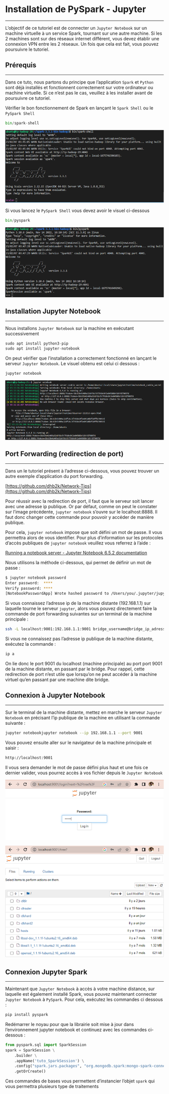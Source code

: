 # Installation de PySpark - Jupyter

---

L’objectif de ce tutoriel est de connecter un `Jupyter Notebook` sur un machine virtuelle à un service Spark, tournant sur une autre machine. Si les 2 machines sont sur des réseaux internet différent, vous devez établir une connexion VPN entre les 2 réseaux. Un fois que cela est fait, vous pouvez poursuivre le tutoriel.

## Prérequis

---

Dans ce tuto, nous partons du principe que l’application `Spark` et `Python` sont déjà installés et fonctionnent correctement sur votre ordinateur ou machine virtuelle. Si ce n’est pas le cas, veuillez à les installer avant de poursuivre ce tutoriel.

Vérifier le bon fonctionnement de Spark en lançant le `Spark Shell` ou le `PySpark Shell`

```python
bin/spark-shell
```

![img01](img/img_01.png)

Si vous lancez le `PySpark Shell` vous devez avoir le visuel ci-dessous

```python
bin/pyspark
```

![img0](img/img_0.png)

## Installation Jupyter Notebook

---

Nous installons `Jupyter Notebook` sur la machine en exécutant successivement

```python
sudo apt install python3-pip
sudo apt install jupyter-notebook

```

On peut vérifier que l’installation a correctement fonctionné en lançant le serveur `Jupyter Notebook`. Le visuel obtenu est celui ci dessous :

```python
jupyter notebook
```

![img1](img/img_1.png)

## Port Forwarding (redirection de port)

---

Dans un le tutoriel présent à l’adresse ci-dessous, vous pouvez trouver un autre exemple d’application du port forwarding.

[https://github.com/dhb2k/Network-Tips](https://github.com/dhb2k/Network-Tips)

Pour réussir avec la redirection de port, il faut que le serveur soit lancer avec une adresse ip publique. Or par défaut, comme on peut le constater sur l’image précédente, `jupyter notebook` s’ouvre sur le localhost:8888. Il faut donc changer cette commande pour pouvoir y accéder de manière publique. 

Pour cela, `jupyter notebook` impose que soit défini un mot de passe. Il vous permettra alors de vous identifier. Pour plus d’information sur les protocoles d’accès publiques de `jupyter notebook` veuillez vous referrez à l’aide :

[Running a notebook server - Jupyter Notebook 6.5.2 documentation](https://jupyter-notebook.readthedocs.io/en/stable/public_server.html)

Nous utilisons la méthode ci-dessous, qui permet de définir un mot de passe :

```bash
$ jupyter notebook password
Enter password:  ****
Verify password: ****
[NotebookPasswordApp] Wrote hashed password to /Users/you/.jupyter/jupyter_notebook_config.json

```

Si vous connaissez l’adresse ip de la machine distante (192.168.1.1) sur laquelle tourne le serveur `jupyter`, alors vous pouvez directement faire la commande de port forwarding suivantes sur un terminal de la machine principale :

```bash
ssh -L localhost:9001:192.168.1.1:9001 bridge_username@bridge_ip_adress
```

Si vous ne connaissez pas l’adresse ip publique de la machine distante, exécutez la commande :

```bash
ip a
```

On lie donc le port 9001 du localhost (machine principale) au port port 9001 de la machine distante, en passant par le bridge. Pour rappel, cette redirection de port n’est utile que lorsqu’on ne peut accéder à la machine virtuel qu’en passant par une machine dite bridge.

## Connexion à Jupyter Notebook

---

Sur le terminal de la machine distante, mettez en marche le serveur `Jupyter Notebook` en précisant l’ip publique de la machine en utilisant la commande suivante :

```bash
jupyter notebookjupyter notebook --ip 192.168.1.1 --port 9001
```

Vous pouvez ensuite aller sur le navigateur de la machine principale et saisir :

```bash
http://localhost:9001
```

Il vous sera demander le mot de passe défini plus haut et une fois ce dernier valider, vous pourrez accès à vos fichier depuis le `Jupyter Notebook`

![img2](img/img_2.png)

![img3](img/img_3.png)

## Connexion Jupyter Spark

---

Maintenant que `Jupyter Notebook` à accès à votre machine distance, sur laquelle est également installé Spark, vous pouvez maintenant connecter `Jupyter Notebook` à `PySpark`. Pour cela, exécutez les commandes ci dessous :

```python
pip install pyspark
```

Redémarrer le noyau pour que la librairie soit mise à jour dans l’environnement jupyter notebook et continuez avec les commandes ci-dessous :

```python
from pyspark.sql import SparkSession
spark = SparkSession \
	.builder \
	.appName('tuto_SparkSession') \
	.config("spark.jars.packages", "org.mongodb.spark:mongo-spark-connector_2.12:3.0.1") \
	.getOrCreate()
```

Ces commandes de bases vous permettent d’instancier l’objet `spark` qui vous permettra plusieurs type de traitements

